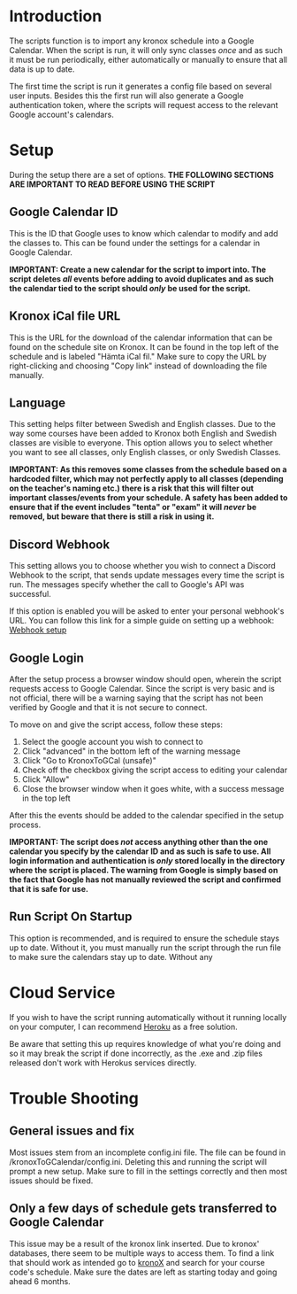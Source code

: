 # Introduction

The scripts function is to import any kronox schedule into a Google Calendar. When the script is run, it will only sync classes _once_ and as such it must be run periodically, either automatically or manually to ensure that all data is up to date.

The first time the script is run it generates a config file based on several user inputs. Besides this the first run will also generate a Google authentication token, where the scripts will request access to the relevant Google account's calendars.

# Setup

During the setup there are a set of options. **THE FOLLOWING SECTIONS ARE IMPORTANT TO READ BEFORE USING THE SCRIPT**

## Google Calendar ID

This is the ID that Google uses to know which calendar to modify and add the classes to. This can be found under the settings for a calendar in Google Calendar.

**IMPORTANT: Create a new calendar for the script to import into. The script deletes _all_ events before adding to avoid duplicates and as such the calendar tied to the script should _only_ be used for the script.**

## Kronox iCal file URL

This is the URL for the download of the calendar information that can be found on the schedule site on Kronox. It can be found in the top left of the schedule and is labeled "Hämta iCal fil." Make sure to copy the URL by right-clicking and choosing "Copy link" instead of downloading the file manually.

## Language

This setting helps filter between Swedish and English classes. Due to the way some courses have been added to Kronox both English and Swedish classes are visible to everyone. This option allows you to select whether you want to see all classes, only English classes, or only Swedish Classes.

**IMPORTANT: As this removes some classes from the schedule based on a hardcoded filter, which may not perfectly apply to all classes (depending on the teacher's naming etc.) there is a risk that this will filter out important classes/events from your schedule. A safety has been added to ensure that if the event includes "tenta" or "exam" it will _never_ be removed, but beware that there is still a risk in using it.**

## Discord Webhook 

This setting allows you to choose whether you wish to connect a Discord Webhook to the script, that sends update messages every time the script is run. The messages specify whether the call to Google's API was successful.

If this option is enabled you will be asked to enter your personal webhook's URL. You can follow this link for a simple guide on setting up a webhook: [Webhook setup](https://support.discord.com/hc/en-us/articles/228383668-Intro-to-Webhooks)

## Google Login

After the setup process a browser window should open, wherein the script requests access to Google Calendar. Since the script is very basic and is not official, there will be a warning saying that the script has not been verified by Google and that it is not secure to connect.

To move on and give the script access,   follow these steps:

1. Select the google account you wish to connect to
2. Click "advanced" in the bottom left of the warning message
3. Click "Go to KronoxToGCal (unsafe)"
4. Check off the checkbox giving the script access to editing your calendar
5. Click "Allow"
6. Close the browser window when it goes white, with a success message in the top left

After this the events should be added to the calendar specified in the setup process.

**IMPORTANT: The script does _not_ access anything other than the one calendar you specify by the calendar ID and as such is safe to use. All login information and authentication is _only_ stored locally in the directory where the script is placed. The warning from Google is simply based on the fact that Google has not manually reviewed the script and confirmed that it is safe for use.**

## Run Script On Startup

This option is recommended, and is required to ensure the schedule stays up to date. Without it, you must manually run the script through the run file to make sure the calendars stay up to date. Without any 

# Cloud Service

If you wish to have the script running automatically without it running locally on your computer, I can recommend [Heroku](https://www.heroku.com/) as a free solution.

Be aware that setting this up requires knowledge of what you're doing and so it may break the script if done incorrectly, as the .exe and .zip files released don't work with Herokus services directly.

# Trouble Shooting

## General issues and fix

Most issues stem from an incomplete config.ini file. The file can be found in <install-dir>/kronoxToGCalendar/config.ini. Deleting this and running the script will prompt a new setup. Make sure to fill in the settings correctly and then most issues should be fixed.

## Only a few days of schedule gets transferred to Google Calendar
  
This issue may be a result of the kronox link inserted. Due to kronox' databases, there seem to be multiple ways to access them. To find a link that should work as intended go to [kronoX](https://kronox.hkr.se/) and search for your course code's schedule. Make sure the dates are left as starting today and going ahead 6 months.
